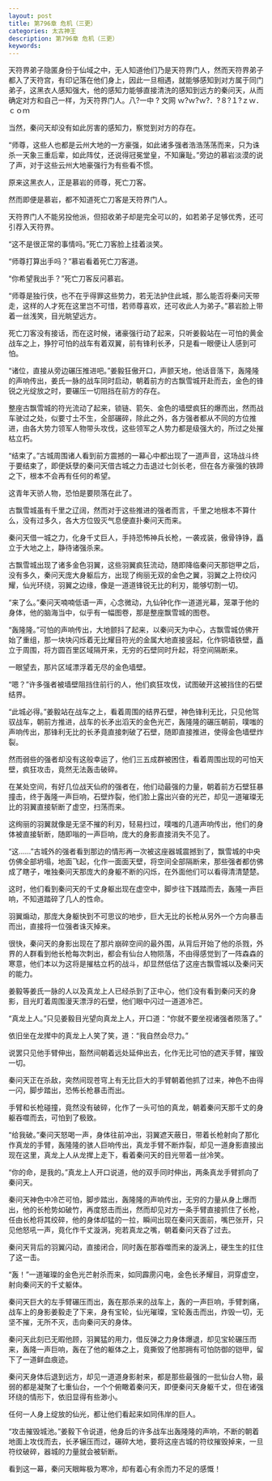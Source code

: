 ```yaml
---
layout: post
title: 第796章 危机（三更）
categories: 太古神王
description: 第796章 危机（三更）
keywords:
---
```


天符界弟子隐匿身份于仙域之中，无人知道他们乃是天符界门人，然而天符界弟子都入了天符宫，有印记落在他们身上，因此一旦相遇，就能够感知到对方属于同门弟子，这黑衣人感知强大，他的感知力能够直接清洗的感知到远方的秦问天，从而确定对方和自己一样，为天符界门人。八?一中 ? 文网  ｗ?ｗ?ｗ?．?８?１?ｚｗ．ｃｏｍ

当然，秦问天却没有如此厉害的感知力，察觉到对方的存在。

“师尊，这些人也都是云州大地的一方豪强，如此诸多强者浩浩荡荡而来，只为诛杀一天象三重后辈，如此阵仗，还说得冠冕堂皇，不知廉耻。”旁边的慕岩淡漠的说了声，对于这些云州大地豪强行为有些看不惯。

原来这黑衣人，正是慕岩的师尊，死亡刀客。

然而即便是慕岩，都不知道死亡刀客是天符界门人。

天符界门人不能另投他派，但招收弟子却是完全可以的，如若弟子足够优秀，还可引荐入天符界。

“这不是很正常的事情吗。”死亡刀客脸上挂着淡笑。

“师尊打算出手吗？”慕岩看着死亡刀客道。

“你希望我出手？”死亡刀客反问慕岩。

“师尊是独行侠，也不在乎得罪这些势力，若无法护住此城，那么能否将秦问天带走，这样的人才死在这里岂不可惜，若师尊喜欢，还可收此人为弟子。”慕岩脸上带着一丝浅笑，目光眺望远方。

死亡刀客没有接话，而在这时候，诸豪强行动了起来，只听姜毅站在一可怕的黄金战车之上，狰狞可怕的战车有着双翼，前有锋利长矛，只是看一眼便让人感到可怕。

“诸位，直接从旁边碾压推进吧。”姜毅狂傲开口，声颤天地，他话音落下，轰隆隆的声响传出，姜氏一脉的战车同时启动，朝着前方的古飘雪城开赴而去，金色的锋锐之光绽放之时，要碾压一切阻挡在前方的存在。

整座古飘雪城的符光流动了起来，锁链、箭矢、金色的墙壁疯狂的爆而出，然而战车驶过之处，似要寸土不生，全部碾碎，除此之外，各方强者都从不同的方位推进，由各大势力领军人物带头攻伐，这些领军之人势力都是级强大的，所过之处摧枯立朽。

“结束了。”古城周围诸人看到前方震撼的一幕心中都出现了一道声音，这场战斗终于要结束了，即便妖孽的秦问天借古城之力击退过七剑长老，但在各方豪强的铁蹄之下，根本不会再有任何的希望。

这青年天骄人物，恐怕是要陨落在此了。

古飘雪城虽有千里之辽阔，然而对于这些推进的强者而言，千里之地根本不算什么，没有过多久，各大方位毁灭气息便直扑秦问天而来。

秦问天借一城之力，化身千丈巨人，手持恐怖神兵长枪，一袭戎装，傲骨铮铮，矗立于大地之上，静待诸强杀来。

古飘雪城出现了诸多金色羽翼，这些羽翼疯狂流动，随即降临秦问天那铠甲之后，没有多久，秦问天庞大身躯后方，出现了绚丽无双的金色之翼，羽翼之上符纹闪耀，仙光环绕，羽翼之边缘，像是一道道锋锐无比的利刃，能够切割一切。

“来了么。”秦问天喃喃低语一声，心念微动，九仙钟化作一道道光幕，笼罩于他的身体，他的脑海当中，似乎有一幅图卷，那是整座飘雪城的图卷。

“轰隆隆。”可怕的声响传出，大地颤抖了起来，以秦问天为中心，古飘雪城仿佛开始了重组，那一块块闪烁着无比耀目符光的金属大地直接竖起，化作铜墙铁壁，矗立于周围，将方圆百里区域隔开来，无穷的石壁同时升起，将空间隔断来。

一眼望去，那片区域漂浮着无尽的金色墙壁。

“嗯？”许多强者被墙壁阻挡住前行的人，他们疯狂攻伐，试图破开这被挡住的石壁结界。

“此城必得。”姜毅站在战车之上，看着周围的结界石壁，神色锋利无比，只见他驾驭战车，朝前方推进，战车的长矛出滔天的金色光芒，轰隆隆的碾压朝前，噗嗤的声响传出，那锋利无比的长矛竟直接刺破了石壁，随即直接推进，使得金色墙壁炸裂。

然而弱些的强者却没有这般幸运了，他们三五成群被困住，看着周围出现的可怕天壁，疯狂攻击，竟然无法轰击破碎。

在某处空间，有好几位战天仙府的强者在，他们动最强的力量，朝着前方石壁狂暴撞击，终于轰隆一声巨响，石壁炸裂，他们脸上露出兴奋的光芒，却见一道璀璨无比的羽翼直接斩断了虚空，扫荡而来。

这绚丽的羽翼就像是无坚不摧的利刃，轻易扫过，噗嗤的几道声响传出，他们的身体被直接斩断，随即嗡的一声巨响，庞大的身影直接消失不见了。

“这……”古城外的强者看到那边的情形再一次被这座器城震撼到了，飘雪城的中央仿佛全部坍塌，地面飞起，化作一面面天壁，将空间全部隔断来，那些强者都仿佛成了瞎子，唯独秦问天那庞大的身躯不断的闪烁，在外面他们可以看得清清楚楚。

这时，他们看到秦问天的千丈身躯出现在虚空中，脚步往下践踏而去，轰隆一声巨响，不知道踏碎了几人的性命。

羽翼煽动，那庞大身躯快到不可思议的地步，巨大无比的长枪从另外一个方向暴击而出，直接将一位强者诛灭掉来。

很快，秦问天的身影出现在了那片崩碎空间的最外围，从背后开始了他的杀戮，外界的人群看到他长枪每次刺出，都会有仙台人物陨落，不由得感觉到了一阵森森的寒意，他们本以为这将是摧枯立朽的战斗，却显然低估了这座古飘雪城以及秦问天的能力。

姜毅等姜氏一脉的人以及真龙上人已经杀到了正中心，他们没有看到秦问天的身影，目光盯着周围漫天漂浮的石壁，他们眼中闪过一道道冷芒。

“真龙上人。”只见姜毅目光望向真龙上人，开口道：“你就不要坐视诸强者陨落了。”

依旧坐在龙撵中的真龙上人笑了笑，道：“我自然会尽力。”

说罢只见他手臂伸出，豁然间朝着远处延伸出去，化作无比可怕的遮天手臂，摧毁一切。

秦问天正在杀敌，突然间现苍穹上有无比巨大的手臂朝着他抓了过来，神色不由得一闪，脚步踏出，恐怖长枪暴击而出。

手臂和长枪碰撞，竟然没有破碎，化作了一头可怕的真龙，朝着秦问天那千丈的身躯吞噬而去，可怕到了极致。

“给我破。”秦问天怒喝一声，身体往前冲出，羽翼遮天蔽日，带着长枪射向了那化作真龙的手臂，轰隆隆的骇人巨响传出，真龙手臂不断炸裂，却见一道身影直接出现在这里，真龙上人从龙撵上走下，看着秦问天的目光带着一丝冷笑。

“你的命，是我的。”真龙上人开口说道，他的双手同时伸出，两条真龙手臂抓向了秦问天。

秦问天神色中冷芒可怕，脚步踏出，轰隆隆的声响传出，无穷的力量从身上爆而出，他的长枪势如破竹，再度怒击而出，然而却见对方一条手臂直接抓住了长枪，任由长枪将其绞碎，他的身体却猛的一拉，瞬间出现在秦问天面前，嘴巴张开，只见他怒吼一声，竟化作千丈漩涡，宛若真龙之嘴，朝着秦问天吞了过去。

秦问天背后的羽翼闪动，直接闭合，同时轰在那吞噬而来的漩涡上，硬生生的扛住了这一击。

“轰！”一道璀璨的金色光芒射杀而来，如同霹雳闪电，金色长矛耀目，洞穿虚空，射向秦问天的千丈躯体。

秦问天巨大的左手臂碾压而出，轰在那杀来的战车上，轰的一声巨响，手臂刺痛，战车上的身影姜毅走了下来，身有宝轮，仙光璀璨，宝轮轰击而出，炸毁一切，无坚不摧，无所不灭，击向秦问天的身体。

秦问天此刻已无暇他顾，羽翼猛的用力，借反弹之力身体爆退，却见宝轮碾压而来，轰隆一声巨响，轰在了他的躯体之上，竟撕毁了他那拥有可怕防御的铠甲，留下了一道鲜血痕迹。

秦问天身体后退到远方，却见一道道身影射来，都是那些最强的一批仙台人物，最弱的都是凝聚了七重仙台，一个个俯瞰着秦问天，即便秦问天身躯千丈，但在诸强环绕的情形下，依旧显得有些渺小。

任何一人身上绽放的仙光，都让他们看起来如同伟岸的巨人。

“攻击摧毁城池。”姜毅下令说道，他身后的许多战车出轰隆隆的声响，不断的朝着地面上攻伐而去，长矛辗压而过，碾碎大地，要将这座古城的符纹摧毁掉来，一旦符纹破碎，器城的力量就会被斩断。

看到这一幕，秦问天眼眸极为寒冷，却有着心有余而力不足的感慨！
